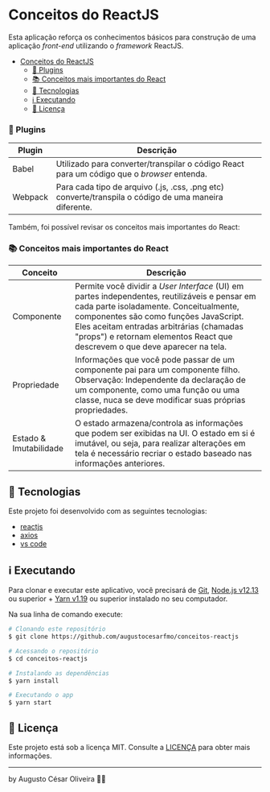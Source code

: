 # <span id="head1">Conceitos do ReactJS</span>

Esta aplicação reforça os conhecimentos básicos para construção de uma aplicação *front-end* utilizando o _framework_ ReactJS.

- [Conceitos do ReactJS](#head1)
	- [🔌 Plugins](#head3)
	- [📚 Conceitos mais importantes do React](#head4)
	- [🚀 Tecnologias](#head5)
	- [ℹ️ Executando](#head6)
	- [📝 Licença](#head7)

### <span id="head3">🔌 Plugins</span>
| Plugin  | Descrição                                                                                             |
| ------- | ----------------------------------------------------------------------------------------------------- |
| Babel   | Utilizado para converter/transpilar o código React para um código que o _browser_ entenda.     |
| Webpack | Para cada tipo de arquivo (.js, .css, .png etc) converte/transpila o código de uma maneira diferente. |

Também, foi possível revisar os conceitos mais importantes do React:

### <span id="head4">📚 Conceitos mais importantes do React</span>
| Conceito               | Descrição                                                                                                                                                                                                                                                                                                     |
| ---------------------- | ------------------------------------------------------------------------------------------------------------------------------------------------------------------------------------------------------------------------------------------------------------------------------------------------------------- |
| Componente             | Permite você dividir a _User Interface_ (UI) em partes independentes, reutilizáveis e pensar em cada parte isoladamente. Conceitualmente, componentes são como funções JavaScript. Eles aceitam entradas arbitrárias (chamadas "props") e retornam elementos React que descrevem o que deve aparecer na tela. |
| Propriedade            | Informações que você pode passar de um componente pai para um componente filho. Observação: Independente da declaração de um componente, como uma função ou uma classe, nuca se deve modificar suas próprias propriedades.                                                                                    |
| Estado & Imutabilidade | O estado armazena/controla as informações que podem ser exibidas na UI. O estado em si é imutável, ou seja, para realizar alterações em tela é necessário recriar o estado baseado nas informações anteriores.                                                                                                |

## <span id="head5">🚀 Tecnologias</span>

Este projeto foi desenvolvido com as seguintes tecnologias:

- [reactjs](https://reactjs.org)
- [axios](https://github.com/axios/axios)
- [vs code][vc]

## <span id="head6">ℹ️ Executando</span>

Para clonar e executar este aplicativo, você precisará de [Git](https://git-scm.com), [Node.js v12.13][nodejs] ou superior + [Yarn v1.19][yarn] ou superior instalado no seu computador.

Na sua linha de comando execute:

```bash
# Clonando este repositório
$ git clone https://github.com/augustocesarfmo/conceitos-reactjs

# Acessando o repositório
$ cd conceitos-reactjs

# Instalando as dependências
$ yarn install

# Executando o app
$ yarn start
```

## <span id="head7">📝 Licença</span>

Este projeto está sob a licença MIT. Consulte a [LICENÇA](https://github.com/fradeneto/devradar-mobile/blob/master/LICENSE) para obter mais informações.

---

by Augusto César Oliveira 👐🏼

[nodejs]: https://nodejs.org/
[yarn]: https://yarnpkg.com/
[vc]: https://code.visualstudio.com/
